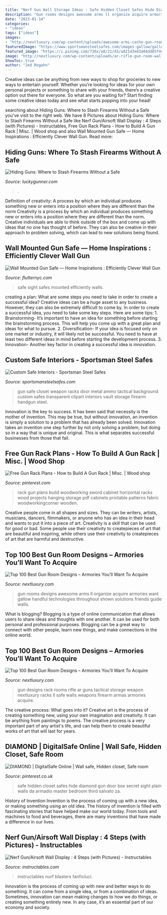 ```yaml
---
title: "Nerf Gun Wall Storage Ideas : Safe Hidden Closet Safes Hide Diamond Gun Door Box Secret Sight Plain Walls Da Armadio Master Bedroom Third Salvato Za"
description: "Gun rooms designs awesome arms ll organize acquire armories want gallow handful technologies throughout shown solutions friends guide walls"
date: "2023-01-14"
categories:
- "ideas"
tags: ["ideas"]
images:
- "http://nextluxury.com/wp-content/uploads/awesome-arms-cache-gun-room-with-blue-walls.jpg"
featuredImage: "https://www.sportsmansteelsafes.com/images-gallow/gallow-tactical-interior-3.jpg"
featured_image: "https://i.pinimg.com/736x/a8/21/d3/a821d3e83a04dd85f4c728be10f4af9a--gun-cabinets-woodworking-plans.jpg?b=t"
image: "http://nextluxury.com/wp-content/uploads/ar-rifle-gun-room-wall-rack-designs.jpg"
ShowToc: true
author: "Jed Rogahn"
---
```



Creative ideas can be anything from new ways to shop for groceries to new ways to entertain yourself. Whether you’re looking for ideas for your own personal projects or something to share with your friends, there’s a creative option out there for everyone. So what are you waiting for? Start finding some creative ideas today and see what starts popping into your head!

	

		
searching about Hiding Guns: Where to Stash Firearms Without a Safe you've visit to the right web. We have 8 Pictures about Hiding Guns: Where to Stash Firearms Without a Safe like Nerf Gun/Airsoft Wall Display : 4 Steps (with Pictures) - Instructables, Free Gun Rack Plans - How to Build A Gun Rack | Misc. | Wood shop and also Wall Mounted Gun Safe — Home Inspirations : Efficiently Clever Wall Gun. Read more:
		
    
## Hiding Guns: Where To Stash Firearms Without A Safe

<img loading=lazy src="https://loungecdn.luckygunner.com/lounge/media/stairs-safe.jpg" onerror="this.onerror=null;this.src='https://tse2.mm.bing.net/th?id=OIP.loseWZ5qEdJlyNiW5mE36AHaJ4&amp;pid=15.1';" alt="Hiding Guns: Where to Stash Firearms Without a Safe">

_Source: luckygunner.com_

>. 

	

Definition of creativity: A process by which an individual produces something new or enters into a position where they are different than the norm
Creativity is a process by which an individual produces something new or enters into a position where they are different than the norm. Creative individuals are able to think outside of the box and come up with ideas that no one has thought of before. They can also be creative in their approach to problem solving, which can lead to new solutions being found.

    
## Wall Mounted Gun Safe — Home Inspirations : Efficiently Clever Wall Gun

<img loading=lazy src="https://www.flutternyc.com/wp-content/uploads/2019/06/Hidden-Gun-Safes-For-Walls-Design-Ideas.jpg" onerror="this.onerror=null;this.src='https://tse2.mm.bing.net/th?id=OIP.HYBR27V4k8ZThGZSzt618gHaEK&amp;pid=15.1';" alt="Wall Mounted Gun Safe — Home Inspirations : Efficiently Clever Wall Gun">

_Source: flutternyc.com_

>safe sight safes mounted efficiently walls. 

	

creating a plan: What are some steps you need to take in order to create a successful idea?
Creative ideas can be a huge asset to any business. However, they can also be extremely difficult to come by. In order to create a successful idea, you need to take some key steps. Here are some tips: 1. Brainstorming- It’s important to have an idea for something before starting the brainstorming process. This will help you come up with a great plan and ideas for what to pursue. 2. Diversification- If your idea is focused only on one market or industry, it will likely not be successful. You need to have at least two different ideas in mind before starting the development process. 3. Innovation- Another key factor in creating a successful idea is innovation.

    
## Custom Safe Interiors - Sportsman Steel Safes

<img loading=lazy src="https://www.sportsmansteelsafes.com/images-gallow/gallow-tactical-interior-3.jpg" onerror="this.onerror=null;this.src='https://tse2.mm.bing.net/th?id=OIP.oOO_XQK0nvbgkZrU3XufogHaKH&amp;pid=15.1';" alt="Custom Safe Interiors - Sportsman Steel Safes">

_Source: sportsmansteelsafes.com_

>gun safe closet weapon racks door metal ammo tactical background custom safes transparent clipart interiors vault storage firearm handgun steel. 

	

Innovation is the key to success. It has been said that necessity is the mother of invention. This may be true, but without innovation, an invention is simply a solution to a problem that has already been solved. Innovation takes an invention one step further by not only solving a problem, but doing so in a way that is unique and original. This is what separates successful businesses from those that fail.

    
## Free Gun Rack Plans - How To Build A Gun Rack | Misc. | Wood Shop

<img loading=lazy src="https://i.pinimg.com/736x/a8/21/d3/a821d3e83a04dd85f4c728be10f4af9a--gun-cabinets-woodworking-plans.jpg?b=t" onerror="this.onerror=null;this.src='https://tse1.mm.bing.net/th?id=OIP.ynG7ytjoDSBEFP-oKnlH1wDLEs&amp;pid=15.1';" alt="Free Gun Rack Plans - How to Build A Gun Rack | Misc. | Wood shop">

_Source: pinterest.com_

>rack gun plans build woodworking sword cabinet horizontal racks wood projects hanging storage pdf cabinets printable patterns fabric woodworkingcorner wooden. 

	

Creative people come in all shapes and sizes. They can be writers, artists, musicians, dancers, filmmakers, or anyone who has an idea in their head and wants to put it into a piece of art. Creativity is a skill that can be used for good or bad. Some people use their creativity to createpieces of art that are beautiful and inspiring, while others use their creativity to createpieces of art that are harmful and destructive.

    
## Top 100 Best Gun Room Designs – Armories You’ll Want To Acquire

<img loading=lazy src="http://nextluxury.com/wp-content/uploads/awesome-arms-cache-gun-room-with-blue-walls.jpg" onerror="this.onerror=null;this.src='https://tse3.mm.bing.net/th?id=OIP.tEwJKAfYalO_11uttAD7cgHaGp&amp;pid=15.1';" alt="Top 100 Best Gun Room Designs – Armories You’ll Want To Acquire">

_Source: nextluxury.com_

>gun rooms designs awesome arms ll organize acquire armories want gallow handful technologies throughout shown solutions friends guide walls. 

	

What is blogging?
Blogging is a type of online communication that allows users to share ideas and thoughts with one another. It can be used for both personal and professional purposes. Blogging can be a great way to connect with other people, learn new things, and make connections in the online world.

    
## Top 100 Best Gun Room Designs – Armories You’ll Want To Acquire

<img loading=lazy src="http://nextluxury.com/wp-content/uploads/ar-rifle-gun-room-wall-rack-designs.jpg" onerror="this.onerror=null;this.src='https://tse3.mm.bing.net/th?id=OIP.zta_TUDZskkiSm3DM-rFdQHaHa&amp;pid=15.1';" alt="Top 100 Best Gun Room Designs – Armories You’ll Want To Acquire">

_Source: nextluxury.com_

>gun designs rack rooms rifle ar guns tactical storage weapon nextluxury racks ll safe walls weapons firearm armas armories acquire. 

	

The creative process: What goes into it?
Creative art is the process of creating something new, using your own imagination and creativity. It can be anything from paintings to poems. The creative process is a very important part of any artist's life, and can help them to create beautiful works of art that will last for years.

    
## DIAMOND | DigitalSafe Online | Wall Safe, Hidden Closet, Safe Room

<img loading=lazy src="https://i.pinimg.com/736x/aa/41/ae/aa41ae113a174cd5bc069c020d672632--wall-safe-hidden-hidden-safe-ideas.jpg" onerror="this.onerror=null;this.src='https://tse2.mm.bing.net/th?id=OIP.YXG-g6pXq-5sVm-Hp_9zmwHaNK&amp;pid=15.1';" alt="DIAMOND | DigitalSafe Online | Wall safe, Hidden closet, Safe room">

_Source: pinterest.co.uk_

>safe hidden closet safes hide diamond gun door box secret sight plain walls da armadio master bedroom third salvato za. 

	

History of Invention
Invention is the process of coming up with a new idea, or making something using an old idea. The history of invention is filled with fascinating stories that have helped make our world today. From tools and machines to food and beverages, there are many inventions that have made a difference in our lives.

    
## Nerf Gun/Airsoft Wall Display : 4 Steps (with Pictures) - Instructables

<img loading=lazy src="https://content.instructables.com/ORIG/FV4/A7WL/IMHYQV8S/FV4A7WLIMHYQV8S.jpg?auto=webp&amp;frame=1" onerror="this.onerror=null;this.src='https://tse4.mm.bing.net/th?id=OIP.DZcAhv2F1PwMQqQMHFGgOQHaGL&amp;pid=15.1';" alt="Nerf Gun/Airsoft Wall Display : 4 Steps (with Pictures) - Instructables">

_Source: instructables.com_

>instructables nurf blasters fanficluci. 

	

Innovation is the process of coming up with new and better ways to do something. It can come from a single idea, or from a combination of ideas. Sometimes, innovation can mean making changes to how we do things, or creating something entirely new. In any case, it’s an essential part of our economy and society.

